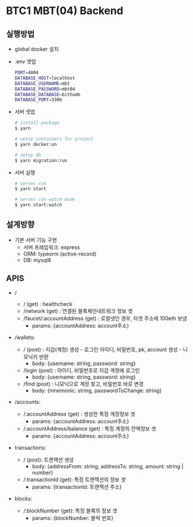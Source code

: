 # BTC1 MBT(04) Backend

## 실행방법
 - global docker 설치

 - .env 셋업
    ```bash
    PORT=4004
    DATABASE_HOST=localhost
    DATABASE_USERNAME=mbt
    DATABASE_PASSWORD=mbt04
    DATABASE_DATABASE=bithumb
    DATABASE_PORT=3306
    ```

 - 서버 셋업
    ```bash
    # install package
    $ yarn

    # setup containers for project
    $ yarn docker:on

    # setup db
    $ yarn migration:run
    ```

- 서버 실행
    ```bash
    # server run
    $ yarn start

    # server run watch mode
    $ yarn start:watch
    ```

## 설계방향
 - 기본 서버 기능 구현
    - 서버 프레임워크: express
    - ORM: typeorm (active-record)
    - DB: mysql8

## APIS
 - /
   - / (get) : healthcheck
   - /network (get) : 연결된 블록체인네트워크 정보 겟
   - /faucet/:accountAddress (get) : 로컬넷인 경우, 타겟 주소에 100eth 보냄
      - params: {accountAddress: account주소}

 - /wallets:
   - / (post) : 지갑(계정) 생성 - 로그인 아이디, 비밀번호, pk, account 생성 - 니모닉키 반환
      - body: {username: string, password: string}
   - /login (post) : 아이디, 비밀번호로 지갑 계정에 로그인
      - body: {username: string, password: string}
   - /find (post) : 니모닉으로 계정 찾고, 비밀번호 바로 변경
      - body: {mnemonic: string, passwordToChange: string}

 - /accounts:
   - /:accountAddress (get) : 생성한 특정 계정정보 겟
      - params: {accountAddress: account주소}
   - /:accountAddress/balance (get) : 특정 계정의 잔액정보 겟
      - params: {accountAddress: account주소}

 - transactions:
   - / (post): 트랜잭션 생성
      - body: {addressFrom: string, addressTo: string, amount: string | number}
   - /:transactionId (get): 특정 트랜잭션의 정보 겟
      - params: {transactionId: 트랜잭션 주소}

 - blocks:
   - /:blockNumber (get): 특정 블록의 정보 겟
      - params: {blockNumber: 블럭 번호}